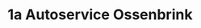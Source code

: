 ---
title: "1a Autoservice Ossenbrink"
url: /paderborn/1a-autoservice-ossenbrink/
shop: Autohaus
---
